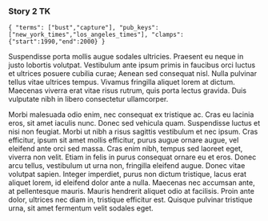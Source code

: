 ### Story 2 TK

`
{
    "terms": ["bust","capture"],
    "pub_keys":["new_york_times","los_angeles_times"],
    "clamps":{"start":1990,"end":2000}
}
`

Suspendisse porta mollis augue sodales ultricies. Praesent eu neque in justo lobortis volutpat. Vestibulum ante ipsum primis in faucibus orci luctus et ultrices posuere cubilia curae; Aenean sed consequat nisl. Nulla pulvinar tellus vitae ultrices tempus. Vivamus fringilla aliquet lorem at dictum. Maecenas viverra erat vitae risus rutrum, quis porta lectus gravida. Duis vulputate nibh in libero consectetur ullamcorper.

Morbi malesuada odio enim, nec consequat ex tristique ac. Cras eu lacinia eros, sit amet iaculis nunc. Donec sed vehicula quam. Suspendisse luctus et nisi non feugiat. Morbi ut nibh a risus sagittis vestibulum et nec ipsum. Cras efficitur, ipsum sit amet mollis efficitur, purus augue ornare augue, vel eleifend ante orci sed massa. Cras enim nibh, tempus sed laoreet eget, viverra non velit. Etiam in felis in purus consequat ornare eu et eros. Donec arcu tellus, vestibulum ut urna non, fringilla eleifend augue. Donec vitae volutpat sapien. Integer imperdiet, purus non dictum tristique, lacus erat aliquet lorem, id eleifend dolor ante a nulla. Maecenas nec accumsan ante, at pellentesque mauris. Mauris hendrerit aliquet odio at facilisis. Proin ante dolor, ultrices nec diam in, tristique efficitur est. Quisque pulvinar tristique urna, sit amet fermentum velit sodales eget.